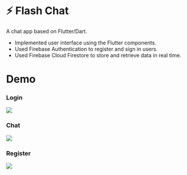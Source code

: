 # ⚡️ Flash Chat

A chat app based on Flutter/Dart.

+ Implemented user interface using the Flutter components.
+ Used Firebase Authentication to register and sign in users.
+ Used Firebase Cloud Firestore to store and retrieve data in real time.

# Demo

### Login
![](demo/demo_login.gif)


### Chat
![](demo/demo_chat.gif)


### Register
![](demo/demo_register.gif)


